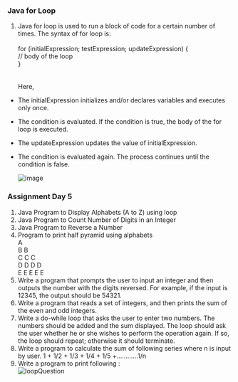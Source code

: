 ### Java for Loop
1. Java for loop is used to run a block of code for a certain number of times. The syntax of for loop is:
<br><br>
for (initialExpression; testExpression; updateExpression) {<br>
    // body of the loop<br>
}<br>
<br><br>
Here,

* The initialExpression initializes and/or declares variables and executes only once.
* The condition is evaluated. If the condition is true, the body of the for loop is executed.
* The updateExpression updates the value of initialExpression.
* The condition is evaluated again. The process continues until the condition is false.

  ![image](https://github.com/Pankaj-Str/Learn-JAVA-SE/assets/36913690/24269c27-9570-4168-8828-d9f890dad26a)

### Assignment Day 5
  1. Java Program to Display Alphabets (A to Z) using loop
  2. Java Program to Count Number of Digits in an Integer
  3. Java Program to Reverse a Number
  4. Program to print half pyramid using alphabets<br>
      A<br>
      B B<br>
      C C C<br>
      D D D D<br>
      E E E E E<br>
   5. Write a program that prompts the user to input an integer and then outputs the number with the digits reversed. For example, if the input is 12345, the output should be 54321.
   6. Write a program that reads a set of integers, and then prints the sum of the even and odd integers.
   7. Write a do-while loop that asks the user to enter two numbers. The numbers should be added and the sum displayed. The loop should ask the user whether he or she wishes to perform the operation again. If so, the           loop should repeat; otherwise it should terminate. 
   8. Write a program to calculate the sum of following series where n is input by user. 
       1 + 1/2 + 1/3 + 1/4 + 1/5 +…………1/n 
   9. Write a program to print following :<br>
       ![loopQuestion](https://github.com/Pankaj-Str/Learn-JAVA-SE/assets/36913690/84109b67-24b6-4d43-b27b-2b9adb1770fa)
   
